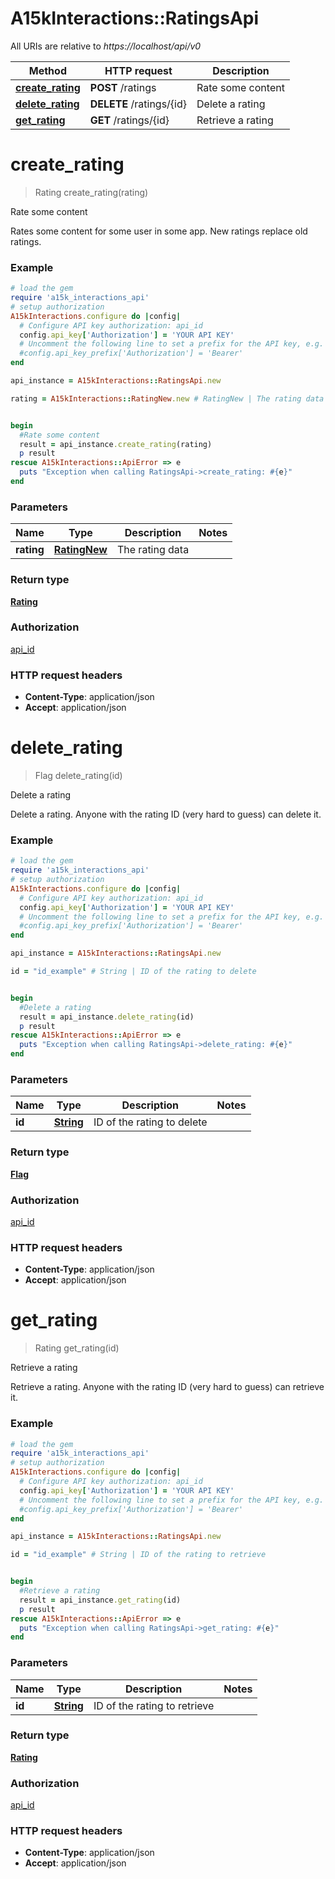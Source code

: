 # A15kInteractions::RatingsApi

All URIs are relative to *https://localhost/api/v0*

Method | HTTP request | Description
------------- | ------------- | -------------
[**create_rating**](RatingsApi.md#create_rating) | **POST** /ratings | Rate some content
[**delete_rating**](RatingsApi.md#delete_rating) | **DELETE** /ratings/{id} | Delete a rating
[**get_rating**](RatingsApi.md#get_rating) | **GET** /ratings/{id} | Retrieve a rating


# **create_rating**
> Rating create_rating(rating)

Rate some content

Rates some content for some user in some app.  New ratings replace old ratings.

### Example
```ruby
# load the gem
require 'a15k_interactions_api'
# setup authorization
A15kInteractions.configure do |config|
  # Configure API key authorization: api_id
  config.api_key['Authorization'] = 'YOUR API KEY'
  # Uncomment the following line to set a prefix for the API key, e.g. 'Bearer' (defaults to nil)
  #config.api_key_prefix['Authorization'] = 'Bearer'
end

api_instance = A15kInteractions::RatingsApi.new

rating = A15kInteractions::RatingNew.new # RatingNew | The rating data


begin
  #Rate some content
  result = api_instance.create_rating(rating)
  p result
rescue A15kInteractions::ApiError => e
  puts "Exception when calling RatingsApi->create_rating: #{e}"
end
```

### Parameters

Name | Type | Description  | Notes
------------- | ------------- | ------------- | -------------
 **rating** | [**RatingNew**](RatingNew.md)| The rating data | 

### Return type

[**Rating**](Rating.md)

### Authorization

[api_id](../README.md#api_id)

### HTTP request headers

 - **Content-Type**: application/json
 - **Accept**: application/json



# **delete_rating**
> Flag delete_rating(id)

Delete a rating

Delete a rating.  Anyone with the rating ID (very hard to guess) can delete it.

### Example
```ruby
# load the gem
require 'a15k_interactions_api'
# setup authorization
A15kInteractions.configure do |config|
  # Configure API key authorization: api_id
  config.api_key['Authorization'] = 'YOUR API KEY'
  # Uncomment the following line to set a prefix for the API key, e.g. 'Bearer' (defaults to nil)
  #config.api_key_prefix['Authorization'] = 'Bearer'
end

api_instance = A15kInteractions::RatingsApi.new

id = "id_example" # String | ID of the rating to delete


begin
  #Delete a rating
  result = api_instance.delete_rating(id)
  p result
rescue A15kInteractions::ApiError => e
  puts "Exception when calling RatingsApi->delete_rating: #{e}"
end
```

### Parameters

Name | Type | Description  | Notes
------------- | ------------- | ------------- | -------------
 **id** | [**String**](.md)| ID of the rating to delete | 

### Return type

[**Flag**](Flag.md)

### Authorization

[api_id](../README.md#api_id)

### HTTP request headers

 - **Content-Type**: application/json
 - **Accept**: application/json



# **get_rating**
> Rating get_rating(id)

Retrieve a rating

Retrieve a rating.  Anyone with the rating ID (very hard to guess) can retrieve it.

### Example
```ruby
# load the gem
require 'a15k_interactions_api'
# setup authorization
A15kInteractions.configure do |config|
  # Configure API key authorization: api_id
  config.api_key['Authorization'] = 'YOUR API KEY'
  # Uncomment the following line to set a prefix for the API key, e.g. 'Bearer' (defaults to nil)
  #config.api_key_prefix['Authorization'] = 'Bearer'
end

api_instance = A15kInteractions::RatingsApi.new

id = "id_example" # String | ID of the rating to retrieve


begin
  #Retrieve a rating
  result = api_instance.get_rating(id)
  p result
rescue A15kInteractions::ApiError => e
  puts "Exception when calling RatingsApi->get_rating: #{e}"
end
```

### Parameters

Name | Type | Description  | Notes
------------- | ------------- | ------------- | -------------
 **id** | [**String**](.md)| ID of the rating to retrieve | 

### Return type

[**Rating**](Rating.md)

### Authorization

[api_id](../README.md#api_id)

### HTTP request headers

 - **Content-Type**: application/json
 - **Accept**: application/json



